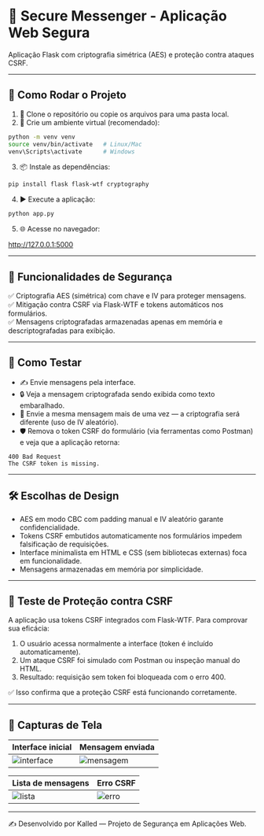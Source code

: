 # 💬 Secure Messenger - Aplicação Web Segura

Aplicação Flask com criptografia simétrica (AES) e proteção contra ataques CSRF.

---

## 🚀 Como Rodar o Projeto

1. 📁 Clone o repositório ou copie os arquivos para uma pasta local.
2. 🐍 Crie um ambiente virtual (recomendado):

```bash
python -m venv venv
source venv/bin/activate   # Linux/Mac
venv\Scripts\activate      # Windows
```

3. 📦 Instale as dependências:

```bash
pip install flask flask-wtf cryptography
```

4. ▶️ Execute a aplicação:

```bash
python app.py
```

5. 🌐 Acesse no navegador:

http://127.0.0.1:5000

---

## 🔐 Funcionalidades de Segurança

✅ Criptografia AES (simétrica) com chave e IV para proteger mensagens.  
✅ Mitigação contra CSRF via Flask-WTF e tokens automáticos nos formulários.  
✅ Mensagens criptografadas armazenadas apenas em memória e descriptografadas para exibição.

---

## 🧪 Como Testar

- ✍️ Envie mensagens pela interface.
- 🔒 Veja a mensagem criptografada sendo exibida como texto embaralhado.
- 🔁 Envie a mesma mensagem mais de uma vez — a criptografia será diferente (uso de IV aleatório).
- 🛡️ Remova o token CSRF do formulário (via ferramentas como Postman) e veja que a aplicação retorna:

```http
400 Bad Request  
The CSRF token is missing.
```

---

## 🛠️ Escolhas de Design

- AES em modo CBC com padding manual e IV aleatório garante confidencialidade.
- Tokens CSRF embutidos automaticamente nos formulários impedem falsificação de requisições.
- Interface minimalista em HTML e CSS (sem bibliotecas externas) foca em funcionalidade.
- Mensagens armazenadas em memória por simplicidade.

---

## 🧪 Teste de Proteção contra CSRF

A aplicação usa tokens CSRF integrados com Flask-WTF. Para comprovar sua eficácia:

1. O usuário acessa normalmente a interface (token é incluído automaticamente).
2. Um ataque CSRF foi simulado com Postman ou inspeção manual do HTML.
3. Resultado: requisição sem token foi bloqueada com o erro 400.

✅ Isso confirma que a proteção CSRF está funcionando corretamente.

---

## 📸 Capturas de Tela

| Interface inicial | Mensagem enviada |
|-------------------|------------------|
| ![interface](screenshots/interface.png) | ![mensagem](screenshots/mensagem_enviada.png) |

| Lista de mensagens | Erro CSRF |
|--------------------|-----------|
| ![lista](screenshots/lista_mensagens.png) | ![erro](screenshots/erro_csrf.png) |

---

✍️ Desenvolvido por Kalled — Projeto de Segurança em Aplicações Web.
